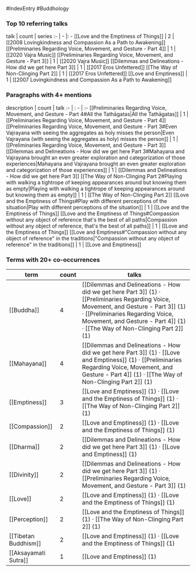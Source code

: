 #IndexEntry #Buddhology

### Top 10 referring talks
talk | count | series
:- | - |: -
[[Love and the Emptiness of Things]] | 2 | [[2008 Lovingkindness and Compassion As a Path to Awakening]]
[[Preliminaries Regarding Voice, Movement, and Gesture - Part 4]] | 1 | [[2020 Vajra Music]]
[[Preliminaries Regarding Voice, Movement, and Gesture - Part 3]] | 1 | [[2020 Vajra Music]]
[[Dilemmas and Delineations - How did we get here Part 3]] | 1 | [[2017 Eros Unfettered]]
[[The Way of Non-Clinging Part 2]] | 1 | [[2017 Eros Unfettered]]
[[Love and Emptiness]] | 1 | [[2007 Lovingkindness and Compassion As a Path to Awakening]]

### Paragraphs with 4+ mentions
description | count | talk
:- | : - | :-
[[Preliminaries Regarding Voice, Movement, and Gesture - Part 4#All the Tathāgatas\|All the Tathāgatas]] | 1 | [[Preliminaries Regarding Voice, Movement, and Gesture - Part 4]]
[[Preliminaries Regarding Voice, Movement, and Gesture - Part 3#Even Vajrayana with seeing the aggregates as holy misses the person\|Even Vajrayana (with seeing the aggregates as holy) misses the person]] | 1 | [[Preliminaries Regarding Voice, Movement, and Gesture - Part 3]]
[[Dilemmas and Delineations - How did we get here Part 3#Mahayana and Vajrayana brought an even greater exploration and categorization of those experiences\|Mahayana and Vajrayana brought an even greater exploration and categorization of those experiences]] | 1 | [[Dilemmas and Delineations - How did we get here Part 3]]
[[The Way of Non-Clinging Part 2#Playing with walking a tightrope of keeping appearances around but knowing them as empty\|Playing with walking a tightrope of keeping appearances around but knowing them as empty]] | 1 | [[The Way of Non-Clinging Part 2]]
[[Love and the Emptiness of Things#Play with different perceptions of the situation\|Play with different perceptions of the situation]] | 1 | [[Love and the Emptiness of Things]]
[[Love and the Emptiness of Things#Compassion without any object of reference that's the best of all paths\|Compassion without any object of reference, that's the best of all paths]] | 1 | [[Love and the Emptiness of Things]]
[[Love and Emptiness#"Compassion without any object of reference" in the traditions\|"Compassion without any object of reference" in the traditions]] | 1 | [[Love and Emptiness]]

### Terms with 20+ co-occurrences
term | count | talks
-|-|-
[[Buddha]] | 4 | <span class="counts">[[Dilemmas and Delineations - How did we get here Part 3]] (1) · [[Preliminaries Regarding Voice, Movement, and Gesture - Part 3]] (1) · [[Preliminaries Regarding Voice, Movement, and Gesture - Part 4]] (1) · [[The Way of Non-Clinging Part 2]] (1)</span> 
[[Mahayana]] | 4 | <span class="counts">[[Dilemmas and Delineations - How did we get here Part 3]] (1) · [[Love and Emptiness]] (1) · [[Preliminaries Regarding Voice, Movement, and Gesture - Part 4]] (1) · [[The Way of Non-Clinging Part 2]] (1)</span> 
[[Emptiness]] | 3 | <span class="counts">[[Love and Emptiness]] (1) · [[Love and the Emptiness of Things]] (1) · [[The Way of Non-Clinging Part 2]] (1)</span> 
[[Compassion]] | 2 | <span class="counts">[[Love and Emptiness]] (1) · [[Love and the Emptiness of Things]] (1)</span> 
[[Dharma]] | 2 | <span class="counts">[[Dilemmas and Delineations - How did we get here Part 3]] (1) · [[Love and Emptiness]] (1)</span> 
[[Divinity]] | 2 | <span class="counts">[[Dilemmas and Delineations - How did we get here Part 3]] (1) · [[Preliminaries Regarding Voice, Movement, and Gesture - Part 3]] (1)</span> 
[[Love]] | 2 | <span class="counts">[[Love and Emptiness]] (1) · [[Love and the Emptiness of Things]] (1)</span> 
[[Perception]] | 2 | <span class="counts">[[Love and the Emptiness of Things]] (1) · [[The Way of Non-Clinging Part 2]] (1)</span> 
[[Tibetan Buddhism]] | 2 | <span class="counts">[[Love and Emptiness]] (1) · [[Love and the Emptiness of Things]] (1)</span> 
[[Aksayamati Sutra]] | 1 | <span class="counts">[[Love and Emptiness]] (1)</span> 

